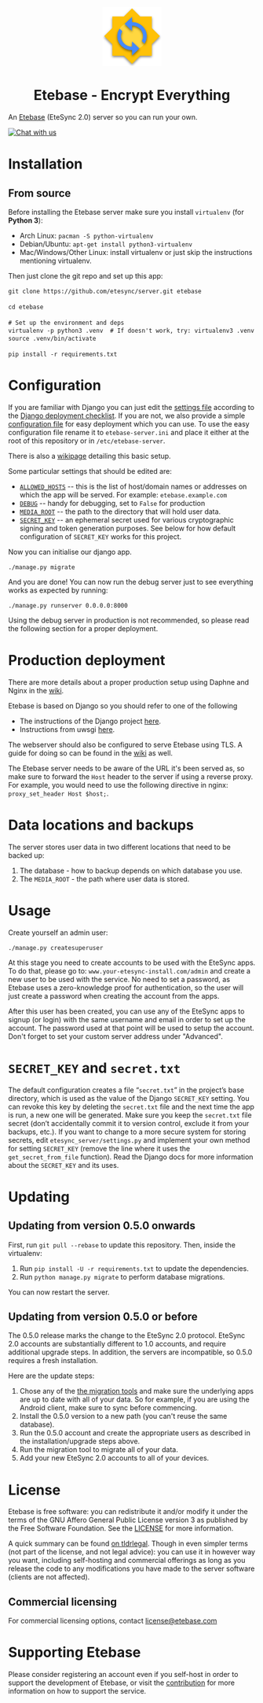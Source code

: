 <p align="center">
  <img width="120" src="icon.svg" />
  <h1 align="center">Etebase - Encrypt Everything</h1>
</p>

An [Etebase](https://www.etebase.com) (EteSync 2.0) server so you can run your own.

[![Chat with us](https://img.shields.io/badge/chat-IRC%20|%20Matrix%20|%20Web-blue.svg)](https://www.etebase.com/community-chat/)

# Installation

## From source

Before installing the Etebase server make sure you install `virtualenv` (for **Python 3**):

* Arch Linux: `pacman -S python-virtualenv`
* Debian/Ubuntu: `apt-get install python3-virtualenv`
* Mac/Windows/Other Linux: install virtualenv or just skip the instructions mentioning virtualenv.

Then just clone the git repo and set up this app:

```
git clone https://github.com/etesync/server.git etebase

cd etebase

# Set up the environment and deps
virtualenv -p python3 .venv  # If doesn't work, try: virtualenv3 .venv
source .venv/bin/activate

pip install -r requirements.txt
```

# Configuration

If you are familiar with Django you can just edit the [settings file](etebase_server/settings.py)
according to the [Django deployment checklist](https://docs.djangoproject.com/en/dev/howto/deployment/checklist/).
If you are not, we also provide a simple [configuration file](etebase-server.ini.example) for easy deployment which you can use.
To use the easy configuration file rename it to `etebase-server.ini` and place it either at the root of this repository or in `/etc/etebase-server`.

There is also a [wikipage](https://github.com/etesync/server/wiki/Basic-Setup-Etebase-(EteSync-v2)) detailing this basic setup.

Some particular settings that should be edited are:
  * [`ALLOWED_HOSTS`](https://docs.djangoproject.com/en/dev/ref/settings/#std:setting-ALLOWED_HOSTS)
    -- this is the list of host/domain names or addresses on which the app
will be served. For example: `etebase.example.com`
  * [`DEBUG`](https://docs.djangoproject.com/en/dev/ref/settings/#debug)
    -- handy for debugging, set to `False` for production
  * [`MEDIA_ROOT`](https://docs.djangoproject.com/en/dev/ref/settings/#media-root)
    -- the path to the directory that will hold user data.
  * [`SECRET_KEY`](https://docs.djangoproject.com/en/dev/ref/settings/#std:setting-SECRET_KEY)
    -- an ephemeral secret used for various cryptographic signing and token
generation purposes. See below for how default configuration of
`SECRET_KEY` works for this project.

Now you can initialise our django app.

```
./manage.py migrate
```

And you are done! You can now run the debug server just to see everything works as expected by running:

```
./manage.py runserver 0.0.0.0:8000
```

Using the debug server in production is not recommended, so please read the following section for a proper deployment.

# Production deployment

There are more details about a proper production setup using Daphne and Nginx in the [wiki](https://github.com/etesync/server/wiki/Production-setup-using-Daphne-and-Nginx).

Etebase is based on Django so you should refer to one of the following
  * The instructions of the Django project [here](https://docs.djangoproject.com/en/2.2/howto/deployment/wsgi/).
  * Instructions from uwsgi [here](http://uwsgi-docs.readthedocs.io/en/latest/tutorials/Django_and_nginx.html).

The webserver should also be configured to serve Etebase using TLS.
A guide for doing so can be found in the [wiki](https://github.com/etesync/server/wiki/Setup-HTTPS-for-Etebase) as well.

The Etebase server needs to be aware of the URL it's been served as, so make sure to forward the `Host` header to the server if using a reverse proxy. For example, you would need to use the following directive in nginx: `proxy_set_header Host $host;`.

# Data locations and backups

The server stores user data in two different locations that need to be backed up:
1. The database - how to backup depends on which database you use.
2. The `MEDIA_ROOT` - the path where user data is stored.

# Usage

Create yourself an admin user:

```
./manage.py createsuperuser
```

At this stage you need to create accounts to be used with the EteSync apps. To do that, please go to:
`www.your-etesync-install.com/admin` and create a new user to be used with the service. No need to set
a password, as Etebase uses a zero-knowledge proof for authentication, so the user will just create
a password when creating the account from the apps.

After this user has been created, you can use any of the EteSync apps to signup (or login) with the same username and
email in order to set up the account. The password used at that point will be used to setup the account.
Don't forget to set your custom server address under "Advanced".

# `SECRET_KEY` and `secret.txt`

The default configuration creates a file “`secret.txt`” in the project’s
base directory, which is used as the value of the Django `SECRET_KEY`
setting. You can revoke this key by deleting the `secret.txt` file and the
next time the app is run, a new one will be generated. Make sure you keep
the `secret.txt` file secret (don’t accidentally commit it to version
control, exclude it from your backups, etc.). If you want to change to a
more secure system for storing secrets, edit `etesync_server/settings.py`
and implement your own method for setting `SECRET_KEY` (remove the line
where it uses the `get_secret_from_file` function).  Read the Django docs
for more information about the `SECRET_KEY` and its uses.

# Updating

## Updating from version 0.5.0 onwards

First, run `git pull --rebase` to update this repository.
Then, inside the virtualenv:
1. Run `pip install -U -r requirements.txt` to update the dependencies.
2. Run `python manage.py migrate` to perform database migrations.

You can now restart the server.

## Updating from version 0.5.0 or before

The 0.5.0 release marks the change to the EteSync 2.0 protocol. EteSync 2.0 accounts are substantially different to 1.0 accounts, and require additional upgrade steps. In addition, the servers are incompatible, so 0.5.0 requires a fresh installation.

Here are the update steps:
1. Chose any of the [the migration tools](https://www.etesync.com/user-guide/migrate-v2/) and make sure the underlying apps are up to date with all of your data. So for example, if you are using the Android client, make sure to sync before commencing.
2. Install the 0.5.0 version to a new path (you can't reuse the same database).
3. Run the 0.5.0 account and create the appropriate users as described in the installation/upgrade steps above.
4. Run the migration tool to migrate all of your data.
5. Add your new EteSync 2.0 accounts to all of your devices.

# License

Etebase is free software: you can redistribute it and/or modify it under the terms of the GNU Affero General Public License version 3 as published by the Free Software Foundation. See the [LICENSE](./LICENSE) for more information.

A quick summary can be found [on tldrlegal](https://tldrlegal.com/license/gnu-affero-general-public-license-v3-(agpl-3.0)). Though in even simpler terms (not part of the license, and not legal advice): you can use it in however way you want, including self-hosting and commercial offerings as long as you release the code to any modifications you have made to the server software (clients are not affected).

## Commercial licensing

For commercial licensing options, contact license@etebase.com 

# Supporting Etebase

Please consider registering an account even if you self-host in order to support the development of Etebase, or visit the [contribution](https://www.etesync.com/contribute/) for more information on how to support the service.
